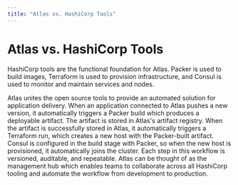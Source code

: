 ```yaml
---
title: "Atlas vs. HashiCorp Tools"
---
```


# Atlas vs. HashiCorp Tools

HashiCorp tools are the functional foundation for Atlas. Packer is used
to build images, Terraform is used to provision infrastructure, and Consul
is used to monitor and maintain services and nodes.

Atlas unites the open source tools to provide an
automated solution for application delivery. When an application connected
to Atlas pushes a new version, it automatically triggers a Packer build which produces
a deployable artifact. The artifact is stored in Atlas's artifact registry.
When the artifact is successfully stored in Atlas, it automatically triggers a Terraform run, which
creates a new host with the Packer-built artifact. Consul is configured in the
build stage with Packer, so when the new host is provisioned, it automatically
joins the cluster. Each step in this workflow is versioned, auditable, and repeatable.
Atlas can be thought of as the management hub which enables teams to
collaborate across all HashiCorp tooling and automate the workflow from
development to production.
